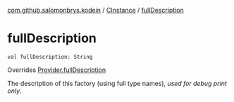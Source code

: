 [com.github.salomonbrys.kodein](../index.md) / [CInstance](index.md) / [fullDescription](.)

# fullDescription

`val fullDescription: String`

Overrides [Provider.fullDescription](../-provider/full-description.md)

The description of this factory (using full type names), *used for debug print only*.

